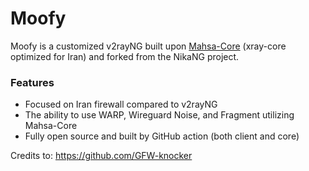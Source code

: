 # Moofy
Moofy is a customized v2rayNG built upon [Mahsa-Core](https://github.com/GFW-knocker/Xray-core) (xray-core optimized for Iran) and forked from the NikaNG project.

### Features
- Focused on Iran firewall compared to v2rayNG
- The ability to use WARP, Wireguard Noise, and Fragment utilizing Mahsa-Core
- Fully open source and built by GitHub action (both client and core)

Credits to: https://github.com/GFW-knocker
